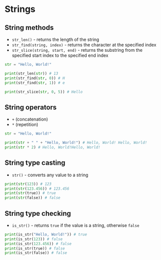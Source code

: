 # Strings

## String methods

- `str_len()` - returns the length of the string
- `str_find(string, index)` - returns the character at the specified index
- `str_slice(string, start, end)` - returns the substring from the specified start index to the specified end index

```py linenums="1" title="methods.rn"
str = "Hello, World!"

print(str_len(str)) # 13
print(str_find(str, 0)) # H
print(str_find(str, 1)) # e

print(str_slice(str, 0, 5)) # Hello
```

## String operators

- `+` (concatenation)
- `*` (repetition)

```py linenums="1" title="operators.rn"
str = "Hello, World!"

print(str + " " + "Hello, World!") # Hello, World! Hello, World!
print(str * 2) # Hello, World!Hello, World!
```

## String type casting

- `str()` - converts any value to a string

```py linenums="1" title="casting.rn"
print(str(123)) # 123
print(str(123.456)) # 123.456
print(str(true)) # true
print(str(false)) # false
```

## String type checking

- `is_str()` - returns `true` if the value is a string, otherwise `false`

```py linenums="1" title="type-checking.rn"
print(is_str("Hello, World!")) # true
print(is_str(123)) # false
print(is_str(123.456)) # false
print(is_str(true)) # false
print(is_str(false)) # false
```
